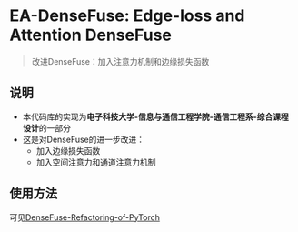 # EA-DenseFuse: Edge-loss and Attention DenseFuse
> 改进DenseFuse：加入注意力机制和边缘损失函数

## 说明

- 本代码库的实现为**电子科技大学-信息与通信工程学院-通信工程系-综合课程设计**的一部分
- 这是对DenseFuse的进一步改进：
  - 加入边缘损失函数
  - 加入空间注意力和通道注意力机制



## 使用方法

可见[DenseFuse-Refactoring-of-PyTorch](https://github.com/LGNWJQ/DenseFuse-Refactoring-of-PyTorch)
















